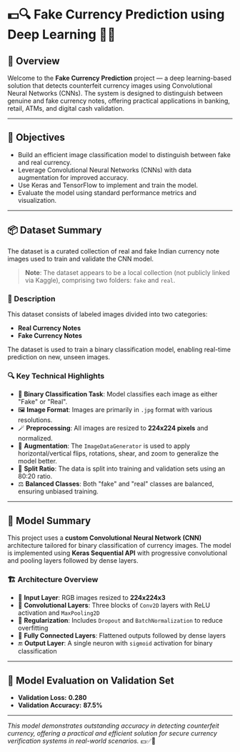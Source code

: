 # 💵🔍 Fake Currency Prediction using Deep Learning 🧠📄

## 📌 Overview

Welcome to the **Fake Currency Prediction** project — a deep learning-based solution that detects counterfeit currency images using Convolutional Neural Networks (CNNs). The system is designed to distinguish between genuine and fake currency notes, offering practical applications in banking, retail, ATMs, and digital cash validation.

---

## 🎯 Objectives

- Build an efficient image classification model to distinguish between fake and real currency.
- Leverage Convolutional Neural Networks (CNNs) with data augmentation for improved accuracy.
- Use Keras and TensorFlow to implement and train the model.
- Evaluate the model using standard performance metrics and visualization.

---

## 📦 Dataset Summary

The dataset is a curated collection of real and fake Indian currency note images used to train and validate the CNN model.

> **Note**: The dataset appears to be a local collection (not publicly linked via Kaggle), comprising two folders: `fake` and `real`.

### 🧬 Description

This dataset consists of labeled images divided into two categories:  
- **Real Currency Notes**  
- **Fake Currency Notes**

The dataset is used to train a binary classification model, enabling real-time prediction on new, unseen images.

### 🔍 Key Technical Highlights

- 🧾 **Binary Classification Task**: Model classifies each image as either "Fake" or "Real".
- 🖼️ **Image Format**: Images are primarily in `.jpg` format with various resolutions.
- 🪄 **Preprocessing**: All images are resized to **224x224 pixels** and normalized.
- 🔄 **Augmentation**: The `ImageDataGenerator` is used to apply horizontal/vertical flips, rotations, shear, and zoom to generalize the model better.
- 🧪 **Split Ratio**: The data is split into training and validation sets using an 80:20 ratio.
- ⚖️ **Balanced Classes**: Both "fake" and "real" classes are balanced, ensuring unbiased training.

---

## 🧠 Model Summary

This project uses a **custom Convolutional Neural Network (CNN)** architecture tailored for binary classification of currency images. The model is implemented using **Keras Sequential API** with progressive convolutional and pooling layers followed by dense layers.

### 🏗️ Architecture Overview

- 📸 **Input Layer**: RGB images resized to **224x224x3**
- 🧱 **Convolutional Layers**: Three blocks of `Conv2D` layers with ReLU activation and `MaxPooling2D`
- 🧴 **Regularization**: Includes `Dropout` and `BatchNormalization` to reduce overfitting
- 🧮 **Fully Connected Layers**: Flattened outputs followed by dense layers
- 🔚 **Output Layer**: A single neuron with `sigmoid` activation for binary classification

---

## 🎯 Model Evaluation on Validation Set

- **Validation Loss:** **0.280**  
- **Validation Accuracy:** **87.5%**

---

*This model demonstrates outstanding accuracy in detecting counterfeit currency, offering a practical and efficient solution for secure currency verification systems in real-world scenarios.* 💵✅🧠
